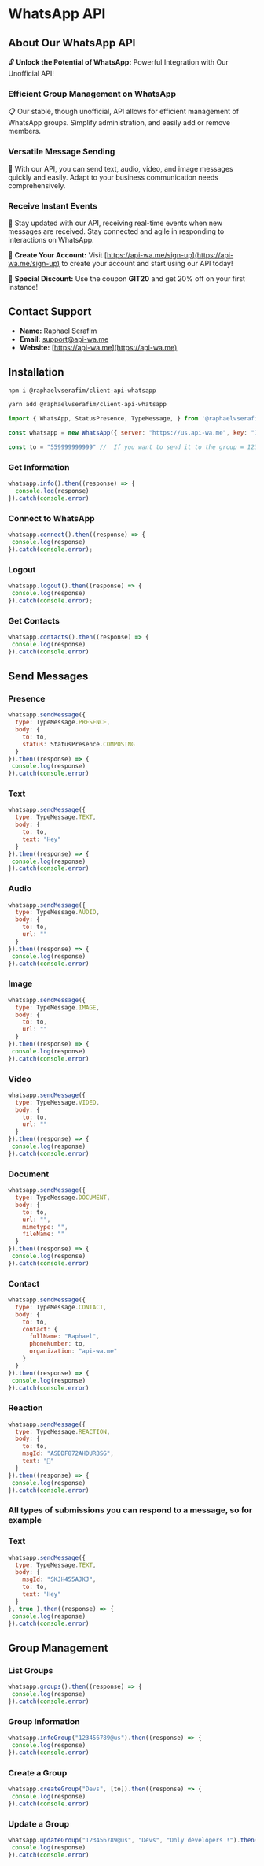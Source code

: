 # WhatsApp API

## About Our WhatsApp API

🔓 **Unlock the Potential of WhatsApp:** Powerful Integration with Our Unofficial API!

### Efficient Group Management on WhatsApp

📋 Our stable, though unofficial, API allows for efficient management of WhatsApp groups. Simplify administration, and easily add or remove members.

### Versatile Message Sending

💬 With our API, you can send text, audio, video, and image messages quickly and easily. Adapt to your business communication needs comprehensively.

### Receive Instant Events

🔔 Stay updated with our API, receiving real-time events when new messages are received. Stay connected and agile in responding to interactions on WhatsApp.

🔗 **Create Your Account:** Visit [https://api-wa.me/sign-up](https://api-wa.me/sign-up) to create your account and start using our API today!

🎁 **Special Discount:** Use the coupon **GIT20** and get 20% off on your first instance!

## Contact Support

- **Name:** Raphael Serafim
- **Email:** [support@api-wa.me](mailto:support@api-wa.me)
- **Website:** [https://api-wa.me](https://api-wa.me)

## Installation
```bash
npm i @raphaelvserafim/client-api-whatsapp
```
```bash
yarn add @raphaelvserafim/client-api-whatsapp
```

```js
import { WhatsApp, StatusPresence, TypeMessage, } from '@raphaelvserafim/client-api-whatsapp';

const whatsapp = new WhatsApp({ server: "https://us.api-wa.me", key: "12345678" });

const to = "559999999999" //  If you want to send it to the group = 123456789@us
```

### Get Information
```js
whatsapp.info().then((response) => {
  console.log(response)
}).catch(console.error)
```

### Connect to WhatsApp
```js
whatsapp.connect().then((response) => {
 console.log(response)
}).catch(console.error);
```

### Logout
```js
whatsapp.logout().then((response) => {
 console.log(response)
}).catch(console.error);
```

### Get Contacts
```js
whatsapp.contacts().then((response) => {
 console.log(response)
}).catch(console.error)
```

## Send Messages

### Presence
```js
whatsapp.sendMessage({
  type: TypeMessage.PRESENCE,
  body: {
    to: to,
    status: StatusPresence.COMPOSING
  }
}).then((response) => {
 console.log(response)
}).catch(console.error)
```

### Text
```js
whatsapp.sendMessage({
  type: TypeMessage.TEXT,
  body: {
    to: to,
    text: "Hey"
  }
}).then((response) => {
 console.log(response)
}).catch(console.error)
```

### Audio
```js
whatsapp.sendMessage({
  type: TypeMessage.AUDIO,
  body: {
    to: to,
    url: ""
  }
}).then((response) => {
 console.log(response)
}).catch(console.error)
```

### Image
```js
whatsapp.sendMessage({
  type: TypeMessage.IMAGE,
  body: {
    to: to,
    url: ""
  }
}).then((response) => {
 console.log(response)
}).catch(console.error)
```

### Video
```js
whatsapp.sendMessage({
  type: TypeMessage.VIDEO,
  body: {
    to: to,
    url: ""
  }
}).then((response) => {
 console.log(response)
}).catch(console.error)
```


### Document
```js
whatsapp.sendMessage({
  type: TypeMessage.DOCUMENT,
  body: {
    to: to,
    url: "",
    mimetype: "",
    fileName: ""
  }
}).then((response) => {
 console.log(response)
}).catch(console.error)
```

### Contact
```js
whatsapp.sendMessage({
  type: TypeMessage.CONTACT,
  body: {
    to: to,
    contact: {
      fullName: "Raphael",
      phoneNumber: to,
      organization: "api-wa.me"
    }
  }
}).then((response) => {
 console.log(response)
}).catch(console.error)
```

### Reaction
```js
whatsapp.sendMessage({
  type: TypeMessage.REACTION,
  body: {
    to: to,
    msgId: "ASDDF872AHDURBSG",
    text: "🤖"
  }
}).then((response) => {
 console.log(response)
}).catch(console.error)
```

### All types of submissions you can respond to a message, so for example

### Text
```js
whatsapp.sendMessage({
  type: TypeMessage.TEXT,
  body: {
    msgId: "SKJH455AJKJ",
    to: to,
    text: "Hey"
  }
}, true ).then((response) => {
 console.log(response)
}).catch(console.error)
```

## Group Management

### List Groups
```js
whatsapp.groups().then((response) => {
 console.log(response)
}).catch(console.error)
```

### Group Information
```js
whatsapp.infoGroup("123456789@us").then((response) => {
 console.log(response)
}).catch(console.error)
```

### Create a Group
```js
whatsapp.createGroup("Devs", [to]).then((response) => {
 console.log(response)
}).catch(console.error)
```

### Update a Group
```js
whatsapp.updateGroup("123456789@us", "Devs", "Only developers !").then((response) => {
 console.log(response)
}).catch(console.error)
```